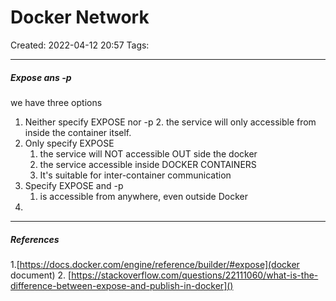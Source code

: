 # Docker Network
Created: 2022-04-12 20:57
Tags: 
____

##### Expose ans -p

we have three options
1. Neither specify EXPOSE nor -p
	2. the service will only accessible from inside the container itself.
2. Only specify EXPOSE
	1. the service will NOT accessible OUT side the docker
	2. the service accessible inside DOCKER CONTAINERS
	3. It's suitable for inter-container communication
4. Specify EXPOSE and -p
	1. is accessible from anywhere, even outside Docker
2. 


_____
##### References
1.[https://docs.docker.com/engine/reference/builder/#expose](docker document)
2. [https://stackoverflow.com/questions/22111060/what-is-the-difference-between-expose-and-publish-in-docker]()


